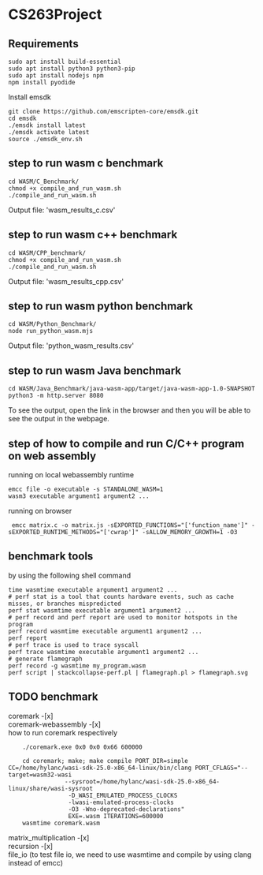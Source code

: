 # CS263Project

## Requirements
```shell
sudo apt install build-essential
sudo apt install python3 python3-pip
sudo apt install nodejs npm
npm install pyodide
```

Install emsdk

```shell
git clone https://github.com/emscripten-core/emsdk.git
cd emsdk
./emsdk install latest
./emsdk activate latest
source ./emsdk_env.sh
```

## step to run wasm c benchmark

```shell
cd WASM/C_Benchmark/
chmod +x compile_and_run_wasm.sh 
./compile_and_run_wasm.sh 
```

Output file: 'wasm_results_c.csv'


## step to run wasm c++ benchmark

```shell
cd WASM/CPP_benchmark/
chmod +x compile_and_run_wasm.sh 
./compile_and_run_wasm.sh 
```

Output file: 'wasm_results_cpp.csv'

## step to run wasm python benchmark

```shell
cd WASM/Python_Benchmark/
node run_python_wasm.mjs
```

Output file: 'python_wasm_results.csv'


## step to run wasm Java benchmark

```shell
cd WASM/Java_Benchmark/java-wasm-app/target/java-wasm-app-1.0-SNAPSHOT    
python3 -m http.server 8080
```

To see the output, open the link in the browser and then you will be able to see the output in the webpage.





## step of how to compile and run C/C++ program on web assembly

running on local webassembly runtime
```shell
emcc file -o executable -s STANDALONE_WASM=1
wasm3 executable argument1 argument2 ...
```
running on browser
```shell
 emcc matrix.c -o matrix.js -sEXPORTED_FUNCTIONS="['function_name']" -sEXPORTED_RUNTIME_METHODS="['cwrap']" -sALLOW_MEMORY_GROWTH=1 -O3
```
## benchmark tools
by using the following shell command 
```shell
time wasmtime executable argument1 argument2 ...
# perf stat is a tool that counts hardware events, such as cache misses, or branches mispredicted
perf stat wasmtime executable argument1 argument2 ...
# perf record and perf report are used to monitor hotspots in the program
perf record wasmtime executable argument1 argument2 ...
perf report
# perf trace is used to trace syscall
perf trace wasmtime executable argument1 argument2 ...
# generate flamegraph
perf record -g wasmtime my_program.wasm
perf script | stackcollapse-perf.pl | flamegraph.pl > flamegraph.svg
```
## TODO benchmark 
coremark -[x]   
coremark-webassembly -[x]  
how to run coremark respectively
```shell
    ./coremark.exe 0x0 0x0 0x66 600000 
```           
```shell
    cd coremark; make; make compile PORT_DIR=simple CC=/home/hylanc/wasi-sdk-25.0-x86_64-linux/bin/clang PORT_CFLAGS="--target=wasm32-wasi 
                --sysroot=/home/hylanc/wasi-sdk-25.0-x86_64-linux/share/wasi-sysroot
                 -D_WASI_EMULATED_PROCESS_CLOCKS 
                 -lwasi-emulated-process-clocks 
                 -O3 -Wno-deprecated-declarations"
                 EXE=.wasm ITERATIONS=600000
    wasmtime coremark.wasm
```
matrix_multiplication -[x]   
recursion -[x]   
file_io (to test file io, we need to use wasmtime and compile by using clang instead of emcc)

